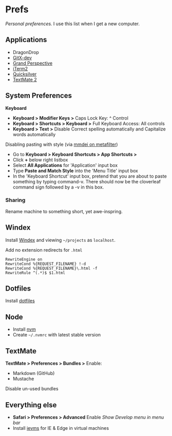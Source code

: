 # Prefs

_Personal preferences._ I use this list when I get a new computer.

## Applications

+ DragonDrop
+ [GitX-dev](https://rowanj.github.io/gitx/)
+ [Grand Perspective](http://grandperspectiv.sourceforge.net/)
+ [iTerm2](https://www.iterm2.com/)
+ [Quicksilver](http://qsapp.com/)
+ [TextMate 2](http://macromates.com/)

## System Preferences

**Keyboard**

+ **Keyboard > Modifier Keys >** Caps Lock Key: ^ Control
+ **Keyboard > Shortcuts > Keyboard >** Full Keyboard Access: All controls
+ **Keyboard > Text >** Disable Correct spelling automatically and Capitalize words automatically

Disabling pasting with style (via [mmdei on metafilter](http://ask.metafilter.com/187733/OSX-How-to-copy-plaintext-always-everywhere-without-exception#2702700))

+ Go to **Keyboard > Keyboard Shortcuts > App Shortcuts >**
+ Click **+** below right listbox
+ Select **All Applications** for 'Application' input box
+ Type **Paste and Match Style** into the 'Menu Title' input box
+ In the 'Keyboard Shortcut' input box, pretend that you are about to paste something by typing command-v. There should now be the cloverleaf command sign followed by a -v in this box.

### Sharing

Rename machine to something short, yet awe-inspring.

## Windex

Install [Windex](https://github.com/desandro/windex) and viewing `~/projects` as `localhost`.

Add no extension redirects for `.html`

```
RewriteEngine on
RewriteCond %{REQUEST_FILENAME} !-d
RewriteCond %{REQUEST_FILENAME}\.html -f
RewriteRule ^(.*)$ $1.html
```

## Dotfiles

Install [dotfiles](https://github.com/desandro/dotfiles)

## Node

+ Install [nvm](https://github.com/creationix/nvm)
+ Create `~/.nvmrc` with latest stable version

## TextMate

**TextMate > Preferences > Bundles >** Enable:

+ Markdown (GitHub)
+ Mustache

Disable un-used bundles

## Everything else


+ **Safari > Preferences > Advanced** Enable _Show Develop menu in menu bar_
+ Install [ievms](https://github.com/xdissent/ievms) for IE & Edge in virtual machines

